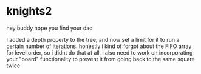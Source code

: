 # knights2

hey buddy hope you find your dad

I added a depth property to the tree, and now set a limit for it to run a certain number of iterations.
honestly i kind of forgot about the FIFO array for level order, so i didnt do that at all. i also need to work
on incorporating your "board" functionality to prevent it from going back to the same square twice
